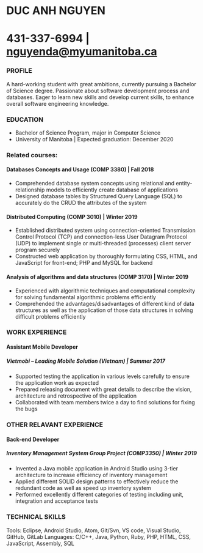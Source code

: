 # DUC ANH NGUYEN
# 431-337-6994				 | nguyenda@myumanitoba.ca

### PROFILE
A hard-working student with great ambitions, currently pursuing a Bachelor of Science degree. Passionate about software development process and databases. Eager to learn new skills and develop current skills, to enhance overall software engineering knowledge. 
### EDUCATION
- Bachelor of Science Program, major in Computer Science
- University of Manitoba | Expected graduation: December 2020
### Related courses:
#### Databases Concepts and Usage (COMP 3380) | Fall 2018
-	Comprehended database system concepts using relational and entity-relationship models to efficiently create database of applications
-	Designed database tables by Structured Query Language (SQL) to accurately do the CRUD the attributes of the system
#### Distributed Computing (COMP 3010) | Winter 2019
-	Established distributed system using connection-oriented Transmission Control Protocol (TCP) and connection-less User Datagram Protocol (UDP) to implement single or multi-threaded (processes) client server program securely 
-	Constructed web application by thoroughly formulating CSS, HTML, and JavaScript for front-end; PHP and MySQL for backend 
#### Analysis of algorithms and data structures (COMP 3170) | Winter 2019
-	Experienced with algorithmic techniques and computational complexity for solving fundamental algorithmic problems efficiently 
-	Comprehended the advantages/disadvantages of different kind of data structures as well as the application of those data structures in solving difficult problems efficiently


### WORK EXPERIENCE
#### Assistant Mobile Developer
##### Vietmobi – Leading Mobile Solution (Vietnam) | Summer 2017
-	Supported testing the application in various levels carefully to ensure the application work as expected
-	Prepared releasing document with great details to describe the vision, architecture and retrospective of the application
-	Collaborated with team members twice a day to find solutions for fixing the bugs
### OTHER RELAVANT EXPERIENCE
#### Back-end Developer
##### Inventory Management System Group Project (COMP3350) | Winter 2019
-	Invented a Java mobile application in Android Studio using 3-tier architecture to increase efficiency of inventory management
-	Applied different SOLID design patterns to effectively reduce the redundant code as well as speed up inventory system
-	Performed excellently different categories of testing including unit, integration and acceptance tests 
### TECHNICAL SKILLS
Tools: Eclipse, Android Studio, Atom, Git/Svn, VS code, Visual Studio, GitHub, GitLab
Languages: C/C++, Java, Python, Ruby, PHP, HTML, CSS, JavaScript, Assembly, SQL




























 
